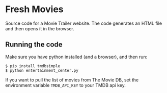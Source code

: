 # Fresh Movies
Source code for a Movie Trailer website. The code generates an HTML file and
then opens it in the browser.

## Running the code

Make sure you have python installed (and a browser), and then run:

```
$ pip install tmdbsimple
$ python entertainment_center.py
```

If you want to pull the list of movies from The Movie DB, set the environment
variable `TMDB_API_KEY` to your TMDB api key.

